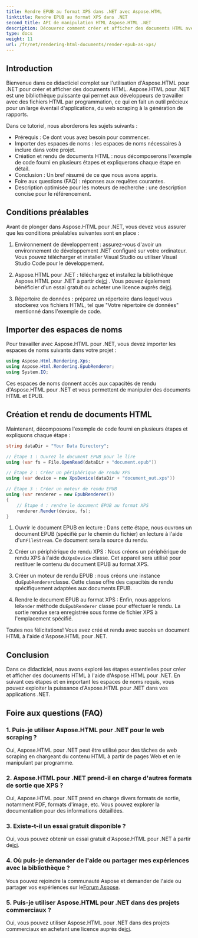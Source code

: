 ```yaml
---
title: Rendre EPUB au format XPS dans .NET avec Aspose.HTML
linktitle: Rendre EPUB au format XPS dans .NET
second_title: API de manipulation HTML Aspose.HTML .NET
description: Découvrez comment créer et afficher des documents HTML avec Aspose.HTML pour .NET dans ce didacticiel complet. Plongez dans le monde de la manipulation HTML, du web scraping et bien plus encore.
type: docs
weight: 11
url: /fr/net/rendering-html-documents/render-epub-as-xps/
---
```


## Introduction

Bienvenue dans ce didacticiel complet sur l'utilisation d'Aspose.HTML pour .NET pour créer et afficher des documents HTML. Aspose.HTML pour .NET est une bibliothèque puissante qui permet aux développeurs de travailler avec des fichiers HTML par programmation, ce qui en fait un outil précieux pour un large éventail d'applications, du web scraping à la génération de rapports.

Dans ce tutoriel, nous aborderons les sujets suivants :
- Prérequis : Ce dont vous avez besoin pour commencer.
- Importer des espaces de noms : les espaces de noms nécessaires à inclure dans votre projet.
- Création et rendu de documents HTML : nous décomposerons l'exemple de code fourni en plusieurs étapes et expliquerons chaque étape en détail.
- Conclusion : Un bref résumé de ce que nous avons appris.
- Foire aux questions (FAQ) : réponses aux requêtes courantes.
- Description optimisée pour les moteurs de recherche : une description concise pour le référencement.

## Conditions préalables

Avant de plonger dans Aspose.HTML pour .NET, vous devez vous assurer que les conditions préalables suivantes sont en place :

1. Environnement de développement : assurez-vous d'avoir un environnement de développement .NET configuré sur votre ordinateur. Vous pouvez télécharger et installer Visual Studio ou utiliser Visual Studio Code pour le développement.

2.  Aspose.HTML pour .NET : téléchargez et installez la bibliothèque Aspose.HTML pour .NET à partir de[ici](https://releases.aspose.com/html/net/) . Vous pouvez également bénéficier d'un essai gratuit ou acheter une licence auprès de[ici](https://purchase.aspose.com/buy).

3. Répertoire de données : préparez un répertoire dans lequel vous stockerez vos fichiers HTML, tel que "Votre répertoire de données" mentionné dans l'exemple de code.

## Importer des espaces de noms

Pour travailler avec Aspose.HTML pour .NET, vous devez importer les espaces de noms suivants dans votre projet :

```csharp
using Aspose.Html.Rendering.Xps;
using Aspose.Html.Rendering.EpubRenderer;
using System.IO;
```

Ces espaces de noms donnent accès aux capacités de rendu d'Aspose.HTML pour .NET et vous permettent de manipuler des documents HTML et EPUB.

## Création et rendu de documents HTML

Maintenant, décomposons l'exemple de code fourni en plusieurs étapes et expliquons chaque étape :

```csharp
string dataDir = "Your Data Directory";

// Étape 1 : Ouvrez le document EPUB pour le lire
using (var fs = File.OpenRead(dataDir + "document.epub"))

// Étape 2 : Créer un périphérique de rendu XPS
using (var device = new XpsDevice(dataDir + "document_out.xps"))

// Étape 3 : Créer un moteur de rendu EPUB
using (var renderer = new EpubRenderer())
{
    // Étape 4 : rendre le document EPUB au format XPS
    renderer.Render(device, fs);
}
```

1.  Ouvrir le document EPUB en lecture : Dans cette étape, nous ouvrons un document EPUB (spécifié par le chemin du fichier) en lecture à l'aide d'un`FileStream`. Ce document sera la source du rendu.

2.  Créer un périphérique de rendu XPS : Nous créons un périphérique de rendu XPS à l'aide du`XpsDevice` classe. Cet appareil sera utilisé pour restituer le contenu du document EPUB au format XPS.

3.  Créer un moteur de rendu EPUB : nous créons une instance du`EpubRenderer`classe. Cette classe offre des capacités de rendu spécifiquement adaptées aux documents EPUB.

4.  Rendre le document EPUB au format XPS : Enfin, nous appelons le`Render` méthode du`EpubRenderer` classe pour effectuer le rendu. La sortie rendue sera enregistrée sous forme de fichier XPS à l'emplacement spécifié.

Toutes nos félicitations! Vous avez créé et rendu avec succès un document HTML à l'aide d'Aspose.HTML pour .NET.

## Conclusion

Dans ce didacticiel, nous avons exploré les étapes essentielles pour créer et afficher des documents HTML à l'aide d'Aspose.HTML pour .NET. En suivant ces étapes et en important les espaces de noms requis, vous pouvez exploiter la puissance d'Aspose.HTML pour .NET dans vos applications .NET.

## Foire aux questions (FAQ)

### 1. Puis-je utiliser Aspose.HTML pour .NET pour le web scraping ?

Oui, Aspose.HTML pour .NET peut être utilisé pour des tâches de web scraping en chargeant du contenu HTML à partir de pages Web et en le manipulant par programme.

### 2. Aspose.HTML pour .NET prend-il en charge d'autres formats de sortie que XPS ?

Oui, Aspose.HTML pour .NET prend en charge divers formats de sortie, notamment PDF, formats d'image, etc. Vous pouvez explorer la documentation pour des informations détaillées.

### 3. Existe-t-il un essai gratuit disponible ?

 Oui, vous pouvez obtenir un essai gratuit d'Aspose.HTML pour .NET à partir de[ici](https://releases.aspose.com/).

### 4. Où puis-je demander de l'aide ou partager mes expériences avec la bibliothèque ?

 Vous pouvez rejoindre la communauté Aspose et demander de l'aide ou partager vos expériences sur le[Forum Aspose](https://forum.aspose.com/).

### 5. Puis-je utiliser Aspose.HTML pour .NET dans des projets commerciaux ?

 Oui, vous pouvez utiliser Aspose.HTML pour .NET dans des projets commerciaux en achetant une licence auprès de[ici](https://purchase.aspose.com/buy).

